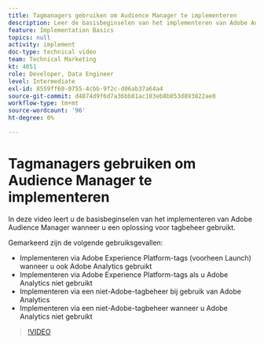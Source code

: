 ```yaml
---
title: Tagmanagers gebruiken om Audience Manager te implementeren
description: Leer de basisbeginselen van het implementeren van Adobe Audience Manager wanneer u een oplossing voor tagbeheer gebruikt.
feature: Implementation Basics
topics: null
activity: implement
doc-type: technical video
team: Technical Marketing
kt: 4051
role: Developer, Data Engineer
level: Intermediate
exl-id: 8559ff60-0755-4cbb-9f2c-d06ab37a64a4
source-git-commit: d4874d9f6d7a36bb81ac183eb8b853d893822ae0
workflow-type: tm+mt
source-wordcount: '96'
ht-degree: 0%

---
```


# Tagmanagers gebruiken om Audience Manager te implementeren

In deze video leert u de basisbeginselen van het implementeren van Adobe Audience Manager wanneer u een oplossing voor tagbeheer gebruikt.

Gemarkeerd zijn de volgende gebruiksgevallen:

* Implementeren via Adobe Experience Platform-tags (voorheen Launch) wanneer u ook Adobe Analytics gebruikt
* Implementeren via Adobe Experience Platform-tags als u Adobe Analytics niet gebruikt
* Implementeren via een niet-Adobe-tagbeheer bij gebruik van Adobe Analytics
* Implementeren via een niet-Adobe-tagbeheer wanneer u Adobe Analytics niet gebruikt

>[!VIDEO](https://video.tv.adobe.com/v/29964/?quality=12)
